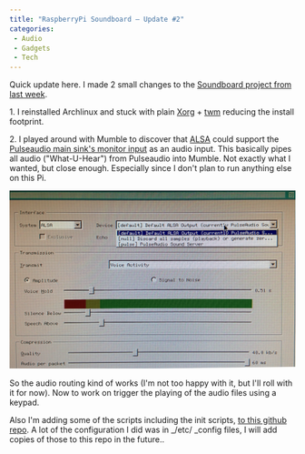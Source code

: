 ```yaml
---
title: "RaspberryPi Soundboard – Update #2"
categories:
 - Audio
 - Gadgets
 - Tech
---
```


Quick update here. I made 2 small changes to the [Soundboard project from last week][0].

1\. I reinstalled Archlinux and stuck with plain [Xorg][1] + [twm][2] reducing the install footprint.

2\. I played around with Mumble to discover that [ALSA][3] could support the [Pulseaudio main sink's monitor input][4] as an audio input. This basically pipes all audio ("What-U-Hear") from Pulseaudio into Mumble. Not exactly what I wanted, but close enough. Especially since I don't plan to run anything else on this Pi.

![alsa](../images/2014/02/alsa.jpg)

So the audio routing kind of works (I'm not too happy with it, but I'll roll with it for now). Now to work on trigger the playing of the audio files using a keypad.

Also I'm adding some of the scripts including the init scripts, [to this github repo][5]. A lot of the configuration I did was in _/etc/ _config files, I will add copies of those to this repo in the future..


[0]: http://chinpen.net/blog/2014/02/raspberrypi-soundboard-update-1/
[1]: https://wiki.archlinux.org/index.php/xorg
[2]: http://en.wikipedia.org/wiki/Twm
[3]: http://www.alsa-project.org/main/index.php/Main_Page
[4]: https://wiki.archlinux.org/index.php/PulseAudio/Examples#ALSA_Monitor_source
[5]: https://github.com/notthetup/pifx
